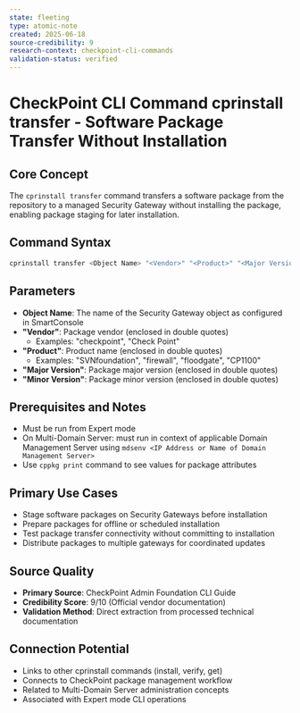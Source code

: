 ```yaml
---
state: fleeting
type: atomic-note
created: 2025-06-18
source-credibility: 9
research-context: checkpoint-cli-commands
validation-status: verified
---
```


# CheckPoint CLI Command cprinstall transfer - Software Package Transfer Without Installation

## Core Concept
The `cprinstall transfer` command transfers a software package from the repository to a managed Security Gateway without installing the package, enabling package staging for later installation.

## Command Syntax
```bash
cprinstall transfer <Object Name> "<Vendor>" "<Product>" "<Major Version>" "<Minor Version>"
```

## Parameters
- **Object Name**: The name of the Security Gateway object as configured in SmartConsole
- **"Vendor"**: Package vendor (enclosed in double quotes)
  - Examples: "checkpoint", "Check Point"
- **"Product"**: Product name (enclosed in double quotes)
  - Examples: "SVNfoundation", "firewall", "floodgate", "CP1100"
- **"Major Version"**: Package major version (enclosed in double quotes)
- **"Minor Version"**: Package minor version (enclosed in double quotes)

## Prerequisites and Notes
- Must be run from Expert mode
- On Multi-Domain Server: must run in context of applicable Domain Management Server using `mdsenv <IP Address or Name of Domain Management Server>`
- Use `cppkg print` command to see values for package attributes

## Primary Use Cases
- Stage software packages on Security Gateways before installation
- Prepare packages for offline or scheduled installation
- Test package transfer connectivity without committing to installation
- Distribute packages to multiple gateways for coordinated updates

## Source Quality
- **Primary Source**: CheckPoint Admin Foundation CLI Guide
- **Credibility Score**: 9/10 (Official vendor documentation)
- **Validation Method**: Direct extraction from processed technical documentation

## Connection Potential
- Links to other cprinstall commands (install, verify, get)
- Connects to CheckPoint package management workflow
- Related to Multi-Domain Server administration concepts
- Associated with Expert mode CLI operations